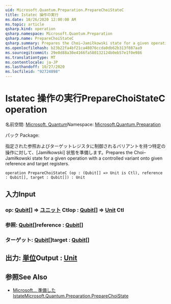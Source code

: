 ```yaml
---
uid: Microsoft.Quantum.Preparation.PrepareChoiStateC
title: Istatec 操作の実行
ms.date: 10/26/2020 12:00:00 AM
ms.topic: article
qsharp.kind: operation
qsharp.namespace: Microsoft.Quantum.Preparation
qsharp.name: PrepareChoiStateC
qsharp.summary: Prepares the Choi–Jamiłkowski state for a given operation with a controlled variant onto given reference and target registers.
ms.openlocfilehash: b23b22fa4bf21ca48076ccda0db62b313f887aa9
ms.sourcegitcommit: 29e0d88a30e4166fa580132124b0eb57e1f0e986
ms.translationtype: MT
ms.contentlocale: ja-JP
ms.lasthandoff: 10/27/2020
ms.locfileid: "92724898"
---
```

# <a name="preparechoistatec-operation"></a><span data-ttu-id="60396-102">Istatec 操作の実行</span><span class="sxs-lookup"><span data-stu-id="60396-102">PrepareChoiStateC operation</span></span>

<span data-ttu-id="60396-103">名前空間: [Microsoft. Quantum](xref:Microsoft.Quantum.Preparation)</span><span class="sxs-lookup"><span data-stu-id="60396-103">Namespace: [Microsoft.Quantum.Preparation](xref:Microsoft.Quantum.Preparation)</span></span>

<span data-ttu-id="60396-104">パック [](https://nuget.org/packages/)</span><span class="sxs-lookup"><span data-stu-id="60396-104">Package: [](https://nuget.org/packages/)</span></span>


<span data-ttu-id="60396-105">指定された参照およびターゲットレジスタに制御されるバリアントを持つ特定の操作に対して、[Jamiłkowski] 状態を準備します。</span><span class="sxs-lookup"><span data-stu-id="60396-105">Prepares the Choi–Jamiłkowski state for a given operation with a controlled variant onto given reference and target registers.</span></span>

```qsharp
operation PrepareChoiStateC (op : (Qubit[] => Unit is Ctl), reference : Qubit[], target : Qubit[]) : Unit
```


## <a name="input"></a><span data-ttu-id="60396-106">入力</span><span class="sxs-lookup"><span data-stu-id="60396-106">Input</span></span>

### <a name="op--qubit--unit-ctl"></a><span data-ttu-id="60396-107">op: [Qubit](xref:microsoft.quantum.lang-ref.qubit)[] => [ユニット](xref:microsoft.quantum.lang-ref.unit) Ctl</span><span class="sxs-lookup"><span data-stu-id="60396-107">op : [Qubit](xref:microsoft.quantum.lang-ref.qubit)[] => [Unit](xref:microsoft.quantum.lang-ref.unit) Ctl</span></span>




### <a name="reference--qubit"></a><span data-ttu-id="60396-108">参照: [Qubit](xref:microsoft.quantum.lang-ref.qubit)[]</span><span class="sxs-lookup"><span data-stu-id="60396-108">reference : [Qubit](xref:microsoft.quantum.lang-ref.qubit)[]</span></span>




### <a name="target--qubit"></a><span data-ttu-id="60396-109">ターゲット: [Qubit](xref:microsoft.quantum.lang-ref.qubit)[]</span><span class="sxs-lookup"><span data-stu-id="60396-109">target : [Qubit](xref:microsoft.quantum.lang-ref.qubit)[]</span></span>





## <a name="output--unit"></a><span data-ttu-id="60396-110">出力: [単位](xref:microsoft.quantum.lang-ref.unit)</span><span class="sxs-lookup"><span data-stu-id="60396-110">Output : [Unit](xref:microsoft.quantum.lang-ref.unit)</span></span>



## <a name="see-also"></a><span data-ttu-id="60396-111">参照</span><span class="sxs-lookup"><span data-stu-id="60396-111">See Also</span></span>

- [<span data-ttu-id="60396-112">Microsoft... 準備した Istate</span><span class="sxs-lookup"><span data-stu-id="60396-112">Microsoft.Quantum.Preparation.PrepareChoiState</span></span>](xref:Microsoft.Quantum.Preparation.PrepareChoiState)